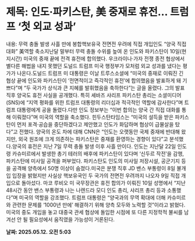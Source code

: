 # **제목: 인도·파키스탄, 美 중재로 휴전… 트럼프 ‘첫 외교 성과’**

  내용: 무력 충돌 발생 사흘 만에 봉합핵보유국 전면전 우려에 직접 개입인도 “양국 직접 대화” 美역할 축소지난달 말부터 무력 충돌 수위를 높여 온 인도와 파키스탄이 10일(현지시간) 미국의 중재 끝에 전격 휴전에 합의했다. 우크라이나·가자 전쟁 종전 협상에서 별다른 해법을 내지 못했던 도널드 트럼프 미국 행정부가 모처럼 외교 성과를 냈다는 평가가 나온다.도널드 트럼프 미 대통령은 이날 트루스소셜에 “미국의 중재로 이뤄진 긴 협상 끝에 인도와 파키스탄이 ‘전면적이고 즉각적인 휴전’에 합의했음을 발표하게 돼 기쁘다”며 “두 국가가 상식과 큰 지혜를 발휘했음을 축하한다”는 글을 올렸다. 그의 발표 직후 양국도 휴전 사실을 공개했다. 특히 셰바즈 샤리프 파키스탄 총리는 소셜미디어(SNS)에 “지역 평화를 위한 트럼프 대통령의 리더십과 적극적인 역할에 감사한다”며 트럼프 대통령에게 공을 돌렸다.다만 인도 정보부는 “이번 합의는 양국 간 직접 대화를 통해 이뤄졌다”며 미국의 역할을 축소했다. 힌두스탄타임스는 “미국의 설득을 받은 파키스탄이 먼저 포격·공습을 중단하겠다고 제안했고 인도가 화답하며 협상이 급물살을 탔다”고 전했다. 양국의 온도 차에 대해 CNN은 “인도는 오랫동안 국제 중재에 반대해 왔지만, 외국 원조에 크게 의존하는 파키스탄은 중재를 환영하는 경향이 있다”고 분석했다.양국의 휴전은 지난 7일 무력 충돌 발생 이후 사흘 만이다. 인도는 지난달 22일 인도령 카슈미르에서 발생한 총기 테러의 배후에 파키스탄이 있다며 ‘신두르 작전’을 감행, 파키스탄에 미사일 공격을 퍼부었다. 파키스탄도 인도의 미사일 저장시설, 공군기지 등을 공격해 양측에서 50명 이상이 숨졌다.미국은 분쟁 직후 JD 밴스 부통령이 8일 불개입 입장을 밝혔지만 사실상 핵보유국인 두 국가의 전면전 우려까지 나오자 9일 직접 개입으로 돌아섰다. 마코 루비오 미 국무장관은 휴전 합의가 이뤄진 10일 성명에서 “지난 48시간 동안 밴스 부통령과 나는 나렌드라 모디 인도 총리, 샤리프 총리 등과 소통했다”며 미국의 역할을 강조했다. 트럼프 대통령은 “양국과의 무역 확대에 더해 카슈미르와 관련한 문제를 ‘1000년 만에’ 해결하기 위해 양측 모두와 노력할 것”이라고 밝혔다. 미국의 중도 개입을 놓고 대중국 관세 협상에 돌입한 시점에 또 다른 지정학적 불씨를 남겨선 안 될 필요성에서 움직였을 가능성이 거론된다.

  **날짜: 2025.05.12. 오전 5:03**